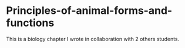 # Principles-of-animal-forms-and-functions
This is a biology chapter I wrote in collaboration with 2 others students.

